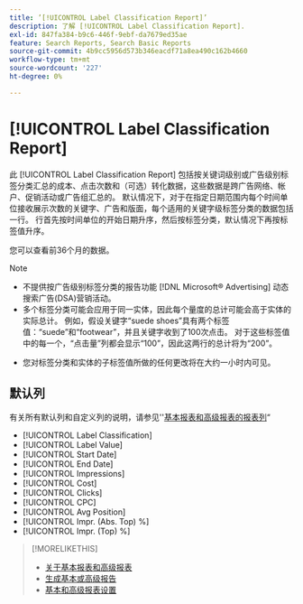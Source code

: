 ```yaml
---
title: ’[!UICONTROL Label Classification Report]’
description: 了解 [!UICONTROL Label Classification Report].
exl-id: 847fa384-b9c6-446f-9ebf-da7679ed35ae
feature: Search Reports, Search Basic Reports
source-git-commit: 4b9cc5956d573b346eacdf71a8ea490c162b4660
workflow-type: tm+mt
source-wordcount: '227'
ht-degree: 0%

---
```


# [!UICONTROL Label Classification Report]

此 [!UICONTROL Label Classification Report] 包括按关键词级别或广告级别标签分类汇总的成本、点击次数和（可选）转化数据，这些数据是跨广告网络、帐户、促销活动或广告组汇总的。 默认情况下，对于在指定日期范围内每个时间单位接收展示次数的关键字、广告和版面，每个适用的关键字级标签分类的数据包括一行。 行首先按时间单位的开始日期升序，然后按标签分类，默认情况下再按标签值升序。

您可以查看前36个月的数据。

>[!NOTE]
>
>* 不提供按广告级别标签分类的报告功能 [!DNL Microsoft® Advertising] 动态搜索广告(DSA)营销活动。
>* 多个标签分类可能会应用于同一实体，因此每个量度的总计可能会高于实体的实际总计。 例如，假设关键字“suede shoes”具有两个标签值：“suede”和“footwear”，并且关键字收到了100次点击。 对于这些标签值中的每一个，“点击量”列都会显示“100”，因此这两行的总计将为“200”。
* 您对标签分类和实体的子标签值所做的任何更改将在大约一小时内可见。

## 默认列

有关所有默认列和自定义列的说明，请参见&#39;&#39;[基本报表和高级报表的报表列](basic-advanced-report-columns.md)“

* [!UICONTROL Label Classification]
* [!UICONTROL Label Value]
* [!UICONTROL Start Date]
* [!UICONTROL End Date]
* [!UICONTROL Impressions]
* [!UICONTROL Cost]
* [!UICONTROL Clicks]
* [!UICONTROL CPC]
* [!UICONTROL Avg Position]
* [!UICONTROL Impr. (Abs. Top) %]
* [!UICONTROL Impr. (Top) %]

>[!MORELIKETHIS]
>
>* [关于基本报表和高级报表](basic-advanced-report-about.md)
>* [生成基本或高级报告](basic-advanced-report-generate.md)
>* [基本和高级报表设置](basic-advanced-report-settings.md)
